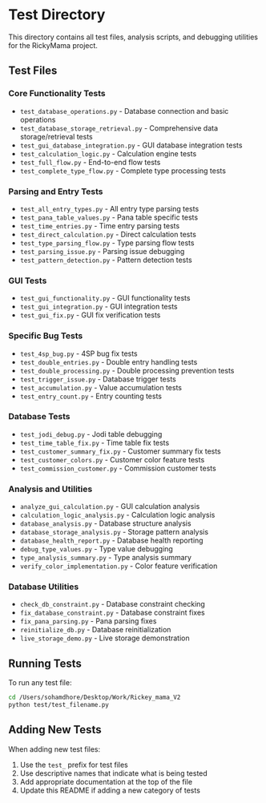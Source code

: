 # Test Directory

This directory contains all test files, analysis scripts, and debugging utilities for the RickyMama project.

## Test Files

### Core Functionality Tests
- `test_database_operations.py` - Database connection and basic operations
- `test_database_storage_retrieval.py` - Comprehensive data storage/retrieval tests
- `test_gui_database_integration.py` - GUI database integration tests
- `test_calculation_logic.py` - Calculation engine tests
- `test_full_flow.py` - End-to-end flow tests
- `test_complete_type_flow.py` - Complete type processing tests

### Parsing and Entry Tests
- `test_all_entry_types.py` - All entry type parsing tests
- `test_pana_table_values.py` - Pana table specific tests
- `test_time_entries.py` - Time entry parsing tests
- `test_direct_calculation.py` - Direct calculation tests
- `test_type_parsing_flow.py` - Type parsing flow tests
- `test_parsing_issue.py` - Parsing issue debugging
- `test_pattern_detection.py` - Pattern detection tests

### GUI Tests
- `test_gui_functionality.py` - GUI functionality tests
- `test_gui_integration.py` - GUI integration tests
- `test_gui_fix.py` - GUI fix verification tests

### Specific Bug Tests
- `test_4sp_bug.py` - 4SP bug fix tests
- `test_double_entries.py` - Double entry handling tests
- `test_double_processing.py` - Double processing prevention tests
- `test_trigger_issue.py` - Database trigger tests
- `test_accumulation.py` - Value accumulation tests
- `test_entry_count.py` - Entry counting tests

### Database Tests
- `test_jodi_debug.py` - Jodi table debugging
- `test_time_table_fix.py` - Time table fix tests
- `test_customer_summary_fix.py` - Customer summary fix tests
- `test_customer_colors.py` - Customer color feature tests
- `test_commission_customer.py` - Commission customer tests

### Analysis and Utilities
- `analyze_gui_calculation.py` - GUI calculation analysis
- `calculation_logic_analysis.py` - Calculation logic analysis
- `database_analysis.py` - Database structure analysis
- `database_storage_analysis.py` - Storage pattern analysis
- `database_health_report.py` - Database health reporting
- `debug_type_values.py` - Type value debugging
- `type_analysis_summary.py` - Type analysis summary
- `verify_color_implementation.py` - Color feature verification

### Database Utilities
- `check_db_constraint.py` - Database constraint checking
- `fix_database_constraint.py` - Database constraint fixes
- `fix_pana_parsing.py` - Pana parsing fixes
- `reinitialize_db.py` - Database reinitialization
- `live_storage_demo.py` - Live storage demonstration

## Running Tests

To run any test file:

```bash
cd /Users/sohamdhore/Desktop/Work/Rickey_mama_V2
python test/test_filename.py
```

## Adding New Tests

When adding new test files:
1. Use the `test_` prefix for test files
2. Use descriptive names that indicate what is being tested
3. Add appropriate documentation at the top of the file
4. Update this README if adding a new category of tests
